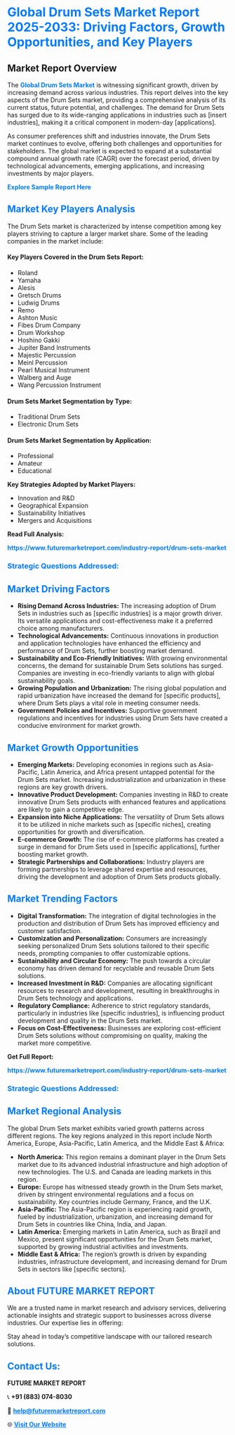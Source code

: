 <h1 style="color: #007BFF;">Global Drum Sets Market Report 2025-2033: Driving Factors, Growth Opportunities, and Key Players</h1>

<section id="overview">
<h2>Market Report Overview</h2>
<p>The <a href="https://www.futuremarketreport.com/industry-report/drum-sets-market" style="color: #007BFF; text-decoration: none;"><strong>Global Drum Sets Market</strong></a> is witnessing significant growth, driven by increasing demand across various industries. This report delves into the key aspects of the Drum Sets market, providing a comprehensive analysis of its current status, future potential, and challenges. The demand for Drum Sets has surged due to its wide-ranging applications in industries such as [insert industries], making it a critical component in modern-day [applications].</p>
<p>As consumer preferences shift and industries innovate, the Drum Sets market continues to evolve, offering both challenges and opportunities for stakeholders. The global market is expected to expand at a substantial compound annual growth rate (CAGR) over the forecast period, driven by technological advancements, emerging applications, and increasing investments by major players.</p>
</section>

<section id="overview">
<p><a href="https://www.futuremarketreport.com/request-sample/reportId=46372" style="color: #007BFF; text-decoration: none;"><strong>Explore Sample Report Here</strong></a></p>
</section>

<section id="key-players">
<h2 style="color: #007BFF;">Market Key Players Analysis</h2>
<p>The Drum Sets market is characterized by intense competition among key players striving to capture a larger market share. Some of the leading companies in the market include:</p>
<h4>Key Players Covered in the Drum Sets Report:</h4>
<ul><li>Roland</li><li>Yamaha</li><li>Alesis</li><li>Gretsch Drums</li><li>Ludwig Drums</li><li>Remo</li><li>Ashton Music</li><li>Fibes Drum Company</li><li>Drum Workshop</li><li>Hoshino Gakki</li><li>Jupiter Band Instruments</li><li>Majestic Percussion</li><li>Meinl Percussion</li><li>Pearl Musical Instrument</li><li>Walberg and Auge</li><li>Wang Percussion Instrument</li></ul>
<h4>Drum Sets Market Segmentation by Type:</h4>
<ul><li>Traditional Drum Sets</li><li>Electronic Drum Sets</li></ul>

<h4>Drum Sets Market Segmentation by Application:</h4>
<ul><li>Professional</li><li>Amateur</li><li>Educational</li></ul>
<p><strong>Key Strategies Adopted by Market Players:</strong></p>
<ul>
<li>Innovation and R&D</li>
<li>Geographical Expansion</li>
<li>Sustainability Initiatives</li>
<li>Mergers and Acquisitions</li>
</ul>
</section>

<section>
<p><strong>Read Full Analysis: </strong></p><a href="https://www.futuremarketreport.com/industry-report/drum-sets-market" style="color: #007BFF; text-decoration: none;"><strong>https://www.futuremarketreport.com/industry-report/drum-sets-market</strong></a>
<h3 style="color: #007BFF;">Strategic Questions Addressed:</h3>
</section>

<section id="driving-factors">
<h2 style="color: #007BFF;">Market Driving Factors</h2>
<ul>
<li><strong>Rising Demand Across Industries:</strong> The increasing adoption of Drum Sets in industries such as [specific industries] is a major growth driver. Its versatile applications and cost-effectiveness make it a preferred choice among manufacturers.</li>
<li><strong>Technological Advancements:</strong> Continuous innovations in production and application technologies have enhanced the efficiency and performance of Drum Sets, further boosting market demand.</li>
<li><strong>Sustainability and Eco-Friendly Initiatives:</strong> With growing environmental concerns, the demand for sustainable Drum Sets solutions has surged. Companies are investing in eco-friendly variants to align with global sustainability goals.</li>
<li><strong>Growing Population and Urbanization:</strong> The rising global population and rapid urbanization have increased the demand for [specific products], where Drum Sets plays a vital role in meeting consumer needs.</li>
<li><strong>Government Policies and Incentives:</strong> Supportive government regulations and incentives for industries using Drum Sets have created a conducive environment for market growth.</li>
</ul>
</section>

<section id="growth-opportunities">
<h2 style="color: #007BFF;">Market Growth Opportunities</h2>
<ul>
<li><strong>Emerging Markets:</strong> Developing economies in regions such as Asia-Pacific, Latin America, and Africa present untapped potential for the Drum Sets market. Increasing industrialization and urbanization in these regions are key growth drivers.</li>
<li><strong>Innovative Product Development:</strong> Companies investing in R&D to create innovative Drum Sets products with enhanced features and applications are likely to gain a competitive edge.</li>
<li><strong>Expansion into Niche Applications:</strong> The versatility of Drum Sets allows it to be utilized in niche markets such as [specific niches], creating opportunities for growth and diversification.</li>
<li><strong>E-commerce Growth:</strong> The rise of e-commerce platforms has created a surge in demand for Drum Sets used in [specific applications], further boosting market growth.</li>
<li><strong>Strategic Partnerships and Collaborations:</strong> Industry players are forming partnerships to leverage shared expertise and resources, driving the development and adoption of Drum Sets products globally.</li>
</ul>
</section>

<section id="trending-factors">
<h2 style="color: #007BFF;">Market Trending Factors</h2>
<ul>
<li><strong>Digital Transformation:</strong> The integration of digital technologies in the production and distribution of Drum Sets has improved efficiency and customer satisfaction.</li>
<li><strong>Customization and Personalization:</strong> Consumers are increasingly seeking personalized Drum Sets solutions tailored to their specific needs, prompting companies to offer customizable options.</li>
<li><strong>Sustainability and Circular Economy:</strong> The push towards a circular economy has driven demand for recyclable and reusable Drum Sets solutions.</li>
<li><strong>Increased Investment in R&D:</strong> Companies are allocating significant resources to research and development, resulting in breakthroughs in Drum Sets technology and applications.</li>
<li><strong>Regulatory Compliance:</strong> Adherence to strict regulatory standards, particularly in industries like [specific industries], is influencing product development and quality in the Drum Sets market.</li>
<li><strong>Focus on Cost-Effectiveness:</strong> Businesses are exploring cost-efficient Drum Sets solutions without compromising on quality, making the market more competitive.</li>
</ul>
</section>

<section>
<p><strong>Get Full Report: </strong></p><a href="https://www.futuremarketreport.com/industry-report/drum-sets-market" style="color: #007BFF; text-decoration: none;"><strong>https://www.futuremarketreport.com/industry-report/drum-sets-market</strong></a>
<h3 style="color: #007BFF;">Strategic Questions Addressed:</h3>
</section>


<section id="regional-analysis">
<h2 style="color: #007BFF;">Market Regional Analysis</h2>
<p>The global Drum Sets market exhibits varied growth patterns across different regions. The key regions analyzed in this report include North America, Europe, Asia-Pacific, Latin America, and the Middle East & Africa:</p>
<ul>
<li><strong>North America:</strong> This region remains a dominant player in the Drum Sets market due to its advanced industrial infrastructure and high adoption of new technologies. The U.S. and Canada are leading markets in this region.</li>
<li><strong>Europe:</strong> Europe has witnessed steady growth in the Drum Sets market, driven by stringent environmental regulations and a focus on sustainability. Key countries include Germany, France, and the U.K.</li>
<li><strong>Asia-Pacific:</strong> The Asia-Pacific region is experiencing rapid growth, fueled by industrialization, urbanization, and increasing demand for Drum Sets in countries like China, India, and Japan.</li>
<li><strong>Latin America:</strong> Emerging markets in Latin America, such as Brazil and Mexico, present significant opportunities for the Drum Sets market, supported by growing industrial activities and investments.</li>
<li><strong>Middle East & Africa:</strong> The region’s growth is driven by expanding industries, infrastructure development, and increasing demand for Drum Sets in sectors like [specific sectors].</li>
</ul>
</section>

<footer>
<h2 style="color: #007BFF;">About FUTURE MARKET REPORT</h2>
<p>We are a trusted name in market research and advisory services, delivering actionable insights and strategic support to businesses across diverse industries. Our expertise lies in offering:</p>

<p>Stay ahead in today’s competitive landscape with our tailored research solutions.</p>

<h2 style="color: #007BFF;">Contact Us:</h2>
<p><strong>FUTURE MARKET REPORT</strong></p>
<p>📞 <strong>+91 (883) 074-8030</strong></p>
<p>📧 <strong><a href="mailto:help@futuremarketreport.com" style="color: #007BFF;">help@futuremarketreport.com</a></strong></p>
<p>🌐 <strong><a href="https://www.futuremarketreport.com/" style="color: #007BFF;">Visit Our Website</a></strong></p>
</footer>